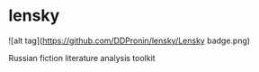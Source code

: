 # lensky


![alt tag](https://github.com/DDPronin/lensky/Lensky badge.png)

Russian fiction literature analysis toolkit
